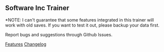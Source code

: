 ## Software Inc Trainer

*NOTE: I can't guarantee that some features integrated in this trainer will work with old saves. If you want to test it out, please backup your data first.

Report bugs and suggestions through Github Issues.

[Features](FEATURES.md)
[Changelog](CHANGELOG.md)